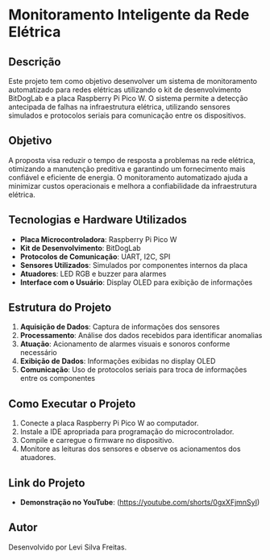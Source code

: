 # Monitoramento Inteligente da Rede Elétrica

## Descrição
Este projeto tem como objetivo desenvolver um sistema de monitoramento automatizado para redes elétricas utilizando o kit de desenvolvimento BitDogLab e a placa Raspberry Pi Pico W. O sistema permite a detecção antecipada de falhas na infraestrutura elétrica, utilizando sensores simulados e protocolos seriais para comunicação entre os dispositivos.

## Objetivo
A proposta visa reduzir o tempo de resposta a problemas na rede elétrica, otimizando a manutenção preditiva e garantindo um fornecimento mais confiável e eficiente de energia. O monitoramento automatizado ajuda a minimizar custos operacionais e melhora a confiabilidade da infraestrutura elétrica.

## Tecnologias e Hardware Utilizados
- **Placa Microcontroladora**: Raspberry Pi Pico W
- **Kit de Desenvolvimento**: BitDogLab
- **Protocolos de Comunicação**: UART, I2C, SPI
- **Sensores Utilizados**: Simulados por componentes internos da placa
- **Atuadores**: LED RGB e buzzer para alarmes
- **Interface com o Usuário**: Display OLED para exibição de informações

## Estrutura do Projeto
1. **Aquisição de Dados**: Captura de informações dos sensores
2. **Processamento**: Análise dos dados recebidos para identificar anomalias
3. **Atuação**: Acionamento de alarmes visuais e sonoros conforme necessário
4. **Exibição de Dados**: Informações exibidas no display OLED
5. **Comunicação**: Uso de protocolos seriais para troca de informações entre os componentes

## Como Executar o Projeto
1. Conecte a placa Raspberry Pi Pico W ao computador.
2. Instale a IDE apropriada para programação do microcontrolador.
3. Compile e carregue o firmware no dispositivo.
4. Monitore as leituras dos sensores e observe os acionamentos dos atuadores.

## Link do Projeto
- **Demonstração no YouTube**: (https://youtube.com/shorts/0gxXFjmnSyI)

## Autor
Desenvolvido por Levi Silva Freitas.

